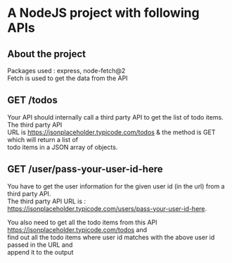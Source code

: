# A NodeJS project with following APIs

## About the project

Packages used : express, node-fetch@2  
Fetch is used to get the data from the API  


## GET /todos

Your API should internally call a third party API to get the list of todo items. The third party API  
URL is https://jsonplaceholder.typicode.com/todos & the method is GET which will return a list of  
todo items in a JSON array of objects.  


## GET /user/pass-your-user-id-here

You have to get the user information for the given user id (in the url) from a third party API.  
The third party API URL is : https://jsonplaceholder.typicode.com/users/pass-your-user-id-here.  

You also need to get all the todo items from this API https://jsonplaceholder.typicode.com/todos and  
find out all the todo items where user id matches with the above user id passed in the URL and  
append it to the output